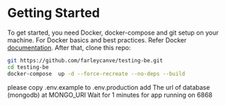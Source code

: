 # Getting Started

To get started, you need Docker, docker-compose and git setup on your machine. For Docker basics and best practices. Refer Docker [documentation](http://docs.docker.com).
After that, clone this repo:

```sh
git https://github.com/farleycanve/testing-be.git
cd testing-be
docker-compose  up -d --force-recreate --no-deps --build
```

please copy .env.example to .env.production
add The url of database (mongodb) at MONGO_URI
Wait for 1 minutes for app running on 6868
